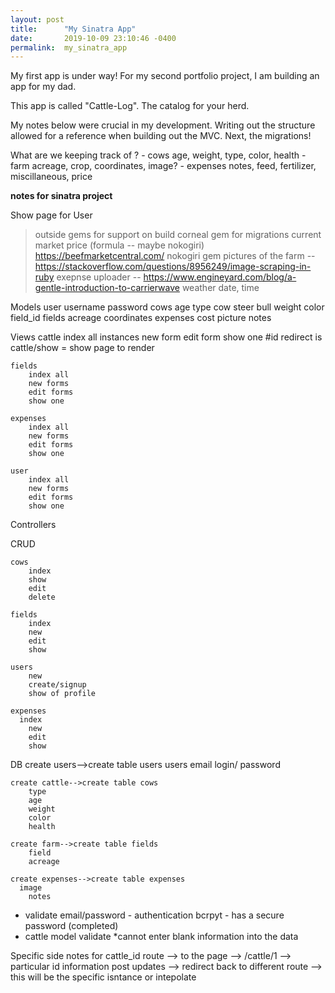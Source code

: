 ```yaml
---
layout: post
title:      "My Sinatra App"
date:       2019-10-09 23:10:46 -0400
permalink:  my_sinatra_app
---
```



My first app is under way!  For my second portfolio project, I am building an app for my dad.

This app is called "Cattle-Log".  The catalog for your herd.

My notes below were crucial in my development.  Writing out the structure allowed for a reference when building out the MVC.  Next, the migrations!

What are we keeping track of ?
	- cows
		age, weight, type, color, health
	- farm
		acreage, crop, coordinates, image?
	- expenses
		notes, feed, fertilizer, miscillaneous, price
		
**notes for sinatra project**

Show page for User
> outside gems for support on build
> corneal gem for migrations
> current market price (formula -- maybe nokogiri) https://beefmarketcentral.com/ nokogiri gem
> pictures of the farm -- https://stackoverflow.com/questions/8956249/image-scraping-in-ruby
> exepnse uploader -- https://www.engineyard.com/blog/a-gentle-introduction-to-carrierwave
> weather
> date, time

Models
	user
		username
		password
	cows
		age
		type
			cow 
			steer
			bull
		weight
		color
		field_id
	fields
		acreage
		coordinates
	expenses
		cost
		picture
		notes

Views
	cattle
		index all instances
		new form
		edit form
		show one #id redirect is cattle/show = show page to render

	fields
		index all
		new forms 
		edit forms
		show one
		
	expenses
		index all
		new forms 
		edit forms
		show one

	user
		index all
		new forms
		edit forms
		show one

Controllers

CRUD

	cows
		index
		show
		edit
		delete
	
	fields
		index
		new
		edit
		show
	
	users
		new
		create/signup
		show of profile
		
	expenses
	  index
		new
		edit
		show

DB
	create users-->create table users
		users
		email
		login/ password
		
	create cattle-->create table cows
		type
		age
		weight
		color
		health
		
	create farm-->create table fields
		field
		acreage
		
	create expenses-->create table expenses
	  image
		notes

- validate email/password - authentication bcrpyt - has a secure password (completed)
- cattle model validate *cannot enter blank information into the data

Specific side notes for cattle_id
	route --> to the page --> /cattle/1 --> particular id information
	post updates --> redirect back to different route --> this will be the specific isntance or 	intepolate








